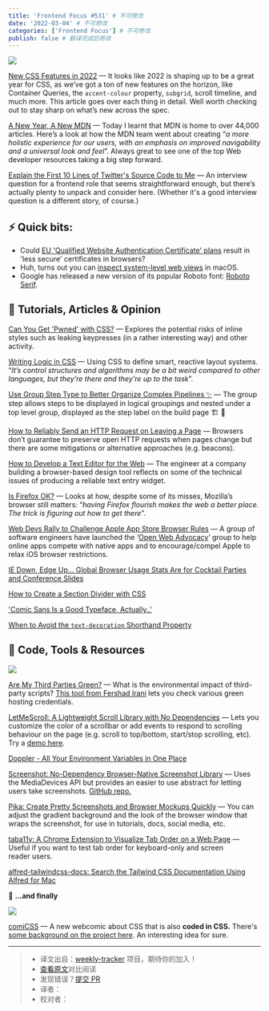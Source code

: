```yaml
---
title: 'Frontend Focus #531' # 不可修改
date: '2022-03-04' # 不可修改
categories: ['Frontend Focus'] # 不可修改
publish: false # 翻译完成后修改
---
```


[![](https://res.cloudinary.com/cpress/image/upload/w_1280,e_sharpen:60/v1646227707/n9krva6czokedh2scyeb.jpg)](https://frontendfoc.us/link/120340/web)

[New CSS Features in 2022](https://frontendfoc.us/link/120340/web "www.smashingmagazine.com") — It looks like 2022 is shaping up to be a great year for CSS, as we’ve got a ton of new features on the horizon, like Container Queries, the `accent-colour` property, `subgrid`, scroll timeline, and much more. This article goes over each thing in detail. Well worth checking out to stay sharp on what’s new across the spec.

[A New Year, A New MDN](https://frontendfoc.us/link/120342/web "hacks.mozilla.org") — Today I learnt that MDN is home to over 44,000 articles. Here’s a look at how the MDN team went about creating “_a more holistic experience for our users, with an emphasis on improved navigability and a universal look and feel_”. Always great to see one of the top Web developer resources taking a big step forward.

[Explain the First 10 Lines of Twitter's Source Code to Me](https://frontendfoc.us/link/120343/web "css-tricks.com") — An interview question for a frontend role that seems straightforward enough, but there’s actually plenty to unpack and consider here. (Whether it's a good interview question is a different story, of course.)

## **⚡️ Quick bits:**

*   Could [EU 'Qualified Website Authentication Certificate' plans](https://frontendfoc.us/link/120344/web) result in 'less secure' certificates in browsers?
*   Huh, turns out you can [inspect system-level web views](https://frontendfoc.us/link/120345/web) in macOS.
*   Google has released a new version of its popular Roboto font: [Roboto Serif](https://frontendfoc.us/link/120372/web).

## 📙 **Tutorials, Articles & Opinion**

[Can You Get 'Pwned' with CSS?](https://frontendfoc.us/link/120347/web "scotthelme.co.uk") — Explores the potential risks of inline styles such as leaking keypresses (in a rather interesting way) and other activity.

[Writing Logic in CSS](https://frontendfoc.us/link/120350/web "iamschulz.com") — Using CSS to define smart, reactive layout systems. “_It’s control structures and algorithms may be a bit weird compared to other languages, but they’re there and they’re up to the task_”.

[Use Group Step Type to Better Organize Complex Pipelines ✨](https://frontendfoc.us/link/120351/web "buildkite.com") — The group step allows steps to be displayed in logical groupings and nested under a top level group, displayed as the step label on the build page 🏗 👀

[How to Reliably Send an HTTP Request on Leaving a Page](https://frontendfoc.us/link/120352/web "css-tricks.com") — Browsers don’t guarantee to preserve open HTTP requests when pages change but there are some mitigations or alternative approaches (e.g. beacons).

[How to Develop a Text Editor for the Web](https://frontendfoc.us/link/120353/web "www.smashingmagazine.com") — The engineer at a company building a browser-based design tool reflects on some of the technical issues of producing a reliable text entry widget.

[Is Firefox OK?](https://frontendfoc.us/link/120346/web "arstechnica.com") — Looks at how, despite some of its misses, Mozilla’s browser still matters: “_having Firefox flourish makes the web a better place. The trick is figuring out how to get there_”.

[Web Devs Rally to Challenge Apple App Store Browser Rules](https://frontendfoc.us/link/120348/web "www.theregister.com") — A group of software engineers have launched the ‘[Open Web Advocacy](https://frontendfoc.us/link/120349/web)’ group to help online apps compete with native apps and to encourage/compel Apple to relax iOS browser restrictions.

[IE Down, Edge Up... Global Browser Usage Stats Are for Cocktail Parties and Conference Slides](https://frontendfoc.us/link/120354/web)  

[How to Create a Section Divider with CSS](https://frontendfoc.us/link/120373/web)  

['Comic Sans Is a Good Typeface, Actually..'](https://frontendfoc.us/link/120355/web)  

[When to Avoid the `text-decoration` Shorthand Property](https://frontendfoc.us/link/120356/web)  

## 🔧 **Code, Tools & Resources**

[![](https://res.cloudinary.com/cpress/image/upload/w_1280,e_sharpen:60/nmunkwpkpcwqvnim523l.jpg)](https://frontendfoc.us/link/120361/web)

[Are My Third Parties Green?](https://frontendfoc.us/link/120360/web "css-irl.info") — What is the environmental impact of third-party scripts? [This tool from Fershad Irani](https://frontendfoc.us/link/120361/web) lets you check various green hosting credentials.

[LetMeScroll: A Lightweight Scroll Library with No Dependencies](https://frontendfoc.us/link/120362/web "github.com") — Lets you customize the color of a scrollbar or add events to respond to scrolling behaviour on the page (e.g. scroll to top/bottom, start/stop scrolling, etc). Try a [demo here](https://frontendfoc.us/link/120363/web).

[Doppler - All Your Environment Variables in One Place](https://frontendfoc.us/link/120364/web "www.doppler.com")

[Screenshot: No-Dependency Browser-Native Screenshot Library](https://frontendfoc.us/link/120365/web "www.xata.io") — Uses the MediaDevices API but provides an easier to use abstract for letting users take screenshots. [GitHub repo.](https://frontendfoc.us/link/120366/web)

[Pika: Create Pretty Screenshots and Browser Mockups Quickly](https://frontendfoc.us/link/120367/web "pika.style") — You can adjust the gradient background and the look of the browser window that wraps the screenshot, for use in tutorials, docs, social media, etc.

[taba11y: A Chrome Extension to Visualize Tab Order on a Web Page](https://frontendfoc.us/link/120368/web "chrome.google.com") — Useful if you want to test tab order for keyboard-only and screen reader users.

[alfred-tailwindcss-docs: Search the Tailwind CSS Documentation Using Alfred for Mac](https://frontendfoc.us/link/120369/web)  

🎨 **...and finally**

[![](https://res.cloudinary.com/cpress/image/upload/w_1280,e_sharpen:60/v1646217968/nzlgu3f2xlumgyadsixd.png)](https://frontendfoc.us/link/120370/web)

[comiCSS](https://frontendfoc.us/link/120370/web "comicss.art") — A new webcomic about CSS that is also **coded in CSS.** There's [some background on the project here](https://frontendfoc.us/link/120371/web). An interesting idea for sure.

---
> * 译文出自：[weekly-tracker](https://github.com/FEDarling/weekly-tracker) 项目，期待你的加入！
> * [查看原文](https://frontendfoc.us/issues/531)对比阅读
> * 发现错误？[提交 PR](https://github.com/FEDarling/weekly-tracker/blob/main/weeklys/frontend_focus/531)
> * 译者：
> * 校对者：
